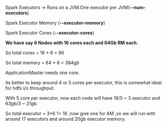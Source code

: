 Spark Executors -&gt; Runs on a JVM.One executor per JVM\(**--num-executors**\)

Spark Executor Memory \(**--executor-memory**\)

Spark Executor Cores \(**--executor-cores**\)

**We have say 6 Nodes with 16 cores each and 64Gb RM each.**

So total cores = 16 \* 6 = 96

So total memory = 64 \* 6 = 384gb

ApplicationMaster needs one core.

Its better to keep around 4 or 5 cores per executor, this is somewhat ideal for hdfs i/o throughput.

With 5 core per executor, now each node will have 16/5 ~ 3 executor and 63gb/3 ~  21gb.

So total executor = 3\*6 1= 18 ,now give one for AM ,so we will run with around 17 executors and around 20gb executor memory. 

